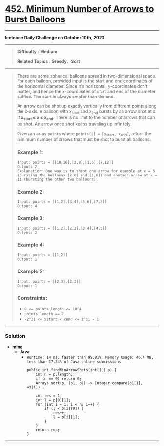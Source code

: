 # [452. Minimum Number of Arrows to Burst Balloons](https://leetcode.com/problems/minimum-number-of-arrows-to-burst-balloons/)

---

**leetcode Daily Challenge on October 10th, 2020.**

---

> **Difficulty** : **Medium**
>
> **Related Topics** : **Greedy**、**Sort**

---

> There are some spherical balloons spread in two-dimensional space. For each balloon, provided input is the start and end coordinates of the horizontal diameter. Since it's horizontal, y-coordinates don't matter, and hence the x-coordinates of start and end of the diameter suffice. The start is always smaller than the end.
>
> An arrow can be shot up exactly vertically from different points along the x-axis. A balloon with x<sub>start</sub> and x<sub>end</sub> bursts by an arrow shot at x if **x<sub>start</sub> ≤ x ≤ x<sub>end</sub>**. There is no limit to the number of arrows that can be shot. An arrow once shot keeps traveling up infinitely.
>
> Given an array `points` where `points[i] = [x`<sub>start</sub>`, x`<sub>end</sub>`]`, return the minimum number of arrows that must be shot to burst all balloons.
>
>
>
> ### Example 1:
> ```
> Input: points = [[10,16],[2,8],[1,6],[7,12]]
> Output: 2
> Explanation: One way is to shoot one arrow for example at x = 6 (bursting the balloons [2,8] and [1,6]) and another arrow at x = 11 (bursting the other two balloons).
> ```
>
> ### Example 2:
> ```
> Input: points = [[1,2],[3,4],[5,6],[7,8]]
> Output: 4
> ```
>
> ### Example 3:
> ```
> Input: points = [[1,2],[2,3],[3,4],[4,5]]
> Output: 2
> ```
>
> ### Example 4:
> ```
> Input: points = [[1,2]]
> Output: 1
> ```
>
> ### Example 5:
> ```
> Input: points = [[2,3],[2,3]]
> Output: 1
> ```
>
> ### Constraints:
> * `0 <= points.length <= 10^4`
> * `points.length == 2`
> * `-2^31 <= xstart < xend <= 2^31 - 1`


---


### Solution
* **mine**
  * **Java**
    * `Runtime: 14 ms, faster than 99.81%, Memory Usage: 46.4 MB, less than 17.34% of Java online submissions`
      ```
      public int findMinArrowShots(int[][] p) {
          int n = p.length;
          if (n == 0) return 0;
          Arrays.sort(p, (o1, o2) -> Integer.compare(o1[1], o2[1]));

          int res = 1;
          int l = p[0][1];
          for (int i = 1; i < n; i++) {
              if (l < p[i][0]) {
                  res++;
                  l = p[i][1];
              }
          }
          return res;
      }
      ```

---


